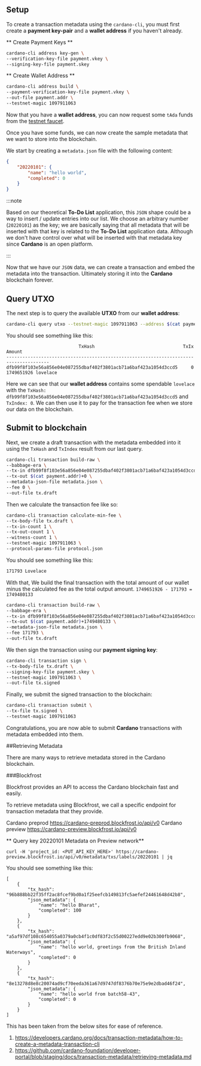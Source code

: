 
## Setup

To create a transaction metadata using the `cardano-cli`, you must first create a **payment key-pair** and a **wallet address** if you haven't already.

** Create Payment Keys **

```bash
cardano-cli address key-gen \
--verification-key-file payment.vkey \
--signing-key-file payment.skey
```

** Create Wallet Address **

```bash
cardano-cli address build \
--payment-verification-key-file payment.vkey \
--out-file payment.addr \
--testnet-magic 1097911063
```

Now that you have a **wallet address**, you can now request some `tAda` funds from the [testnet faucet](https://testnets.cardano.org/en/testnets/cardano/tools/faucet/). 

Once you have some funds, we can now create the sample metadata that we want to store into the blockchain.

We start by creating a `metadata.json` file with the following content:

```json
{
    "20220101": {
        "name": "hello world",
        "completed": 0
    }
}
```

:::note

Based on our theoretical **To-Do List** application, this `JSON` shape could be a way to insert / update entries into our list. We choose an arbitrary number (`20220101`) as the key; we are basically saying that all metadata that will be inserted with that key is related to the **To-Do List** application data. Although we don't have control over what will be inserted with that metadata key since **Cardano** is an open platform.

:::

Now that we have our `JSON` data, we can create a transaction and embed the metadata into the transaction. Ultimately storing it into the **Cardano** blockchain forever.

## Query UTXO

The next step is to query the available **UTXO** from our **wallet address**:

```bash
cardano-cli query utxo --testnet-magic 1097911063 --address $(cat payment.addr)
```

You should see something like this:

```
                           TxHash                                 TxIx        Amount
--------------------------------------------------------------------------------------
dfb99f8f103e56a856e04e087255dbaf402f3801acb71a6baf423a1054d3ccd5     0        1749651926 lovelace
```

Here we can see that our **wallet address** contains some spendable `lovelace` with the `TxHash: dfb99f8f103e56a856e04e087255dbaf402f3801acb71a6baf423a1054d3ccd5` and `TxIndex: 0`. We can then use it to pay for the transaction fee when we store our data on the blockchain.

## Submit to blockchain

Next, we create a draft transaction with the metadata embedded into it using the `TxHash` and `TxIndex` result from our last query.

```bash {2}
cardano-cli transaction build-raw \
--babbage-era \
--tx-in dfb99f8f103e56a856e04e087255dbaf402f3801acb71a6baf423a1054d3ccd5#0 \
--tx-out $(cat payment.addr)+0 \
--metadata-json-file metadata.json \
--fee 0 \
--out-file tx.draft
```

Then we calculate the transaction fee like so:

```bash
cardano-cli transaction calculate-min-fee \
--tx-body-file tx.draft \
--tx-in-count 1 \
--tx-out-count 1 \
--witness-count 1 \
--testnet-magic 1097911063 \
--protocol-params-file protocol.json
```

You should see something like this:

```bash
171793 Lovelace
```

With that, We build the final transaction with the total amount of our wallet minus the calculated fee as the total output amount. `1749651926 - 171793 = 1749480133`

```bash {3}
cardano-cli transaction build-raw \
--babbage-era \
--tx-in dfb99f8f103e56a856e04e087255dbaf402f3801acb71a6baf423a1054d3ccd5#0 \
--tx-out $(cat payment.addr)+1749480133 \
--metadata-json-file metadata.json \
--fee 171793 \
--out-file tx.draft
```

We then sign the transaction using our **payment signing key**:

```bash
cardano-cli transaction sign \             
--tx-body-file tx.draft \
--signing-key-file payment.skey \
--testnet-magic 1097911063 \
--out-file tx.signed 
```

Finally, we submit the signed transaction to the blockchain:


```bash
cardano-cli transaction submit \
--tx-file tx.signed \    
--testnet-magic 1097911063
```

Congratulations, you are now able to submit **Cardano** transactions with metadata embedded into them. 

##Retrieving Metadata 

There are many ways to retrieve metadata stored in the Cardano blockchain. 


###Blockfrost

Blockfrost provides an API to access the Cardano blockchain fast and easily.

To retrieve metadata using Blockfrost, we call a specific endpoint for transaction metadata that they provide.

Cardano preprod	https://cardano-preprod.blockfrost.io/api/v0
Cardano preview	https://cardano-preview.blockfrost.io/api/v0

** Query key 20220101 Metadata on Preview network**

    curl -H 'project_id: <PUT_API_KEY_HERE>' https://cardano-preview.blockfrost.io/api/v0/metadata/txs/labels/20220101 | jq
    
You should see something like this:

    [
        {
            "tx_hash": "96b888bb22f35ff2ac8fcef9bd0a1f25eefcb149813fc5aefef24461648d42b8",
            "json_metadata": {
                "name": "hello Bharat",
                "completed": 100
            }
        },
        {
            "tx_hash": "a5af97df108c654055a0379a0cb4f1c0df83f2c55d00227edd9e02b300fb9068",
            "json_metadata": {
                "name": "hello world, greetings from the British Inland Waterways",
                "completed": 0
            }
        },
        {
            "tx_hash": "8e13278d8e8c20074ad9cf70eeda361a67d9747df8376b70e75e9e2dbad46f24",
            "json_metadata": {
                "name": "hello world from batch58-43",
                "completed": 0
            }
        }
    ]
 
This has been taken from the below sites for ease of reference.
1. https://developers.cardano.org/docs/transaction-metadata/how-to-create-a-metadata-transaction-cli 
2. https://github.com/cardano-foundation/developer-portal/blob/staging/docs/transaction-metadata/retrieving-metadata.md
